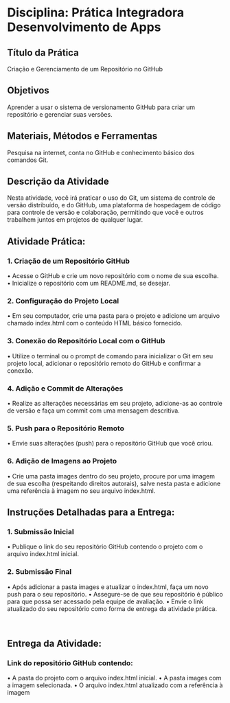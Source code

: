 # Disciplina: Prática Integradora Desenvolvimento de Apps


## Título da Prática 
Criação e Gerenciamento de um Repositório no GitHub


## Objetivos 
Aprender a usar o sistema de versionamento GitHub para criar um repositório e gerenciar suas versões.


## Materiais, Métodos e Ferramentas
Pesquisa na internet, conta no GitHub e conhecimento básico dos comandos Git.


## Descrição da Atividade
Nesta atividade, você irá praticar o uso do Git, um sistema de controle de versão distribuído, e do GitHub, uma plataforma de hospedagem de código para controle de versão e colaboração, permitindo que você e outros trabalhem juntos em projetos de qualquer lugar.


## Atividade Prática:

### 1. Criação de um Repositório GitHub
• Acesse o GitHub e crie um novo repositório com o nome de sua escolha.
• Inicialize o repositório com um README.md, se desejar.

### 2. Configuração do Projeto Local
• Em seu computador, crie uma pasta para o projeto e adicione um arquivo chamado index.html com o conteúdo HTML básico fornecido.

### 3. Conexão do Repositório Local com o GitHub
• Utilize o terminal ou o prompt de comando para inicializar o Git em seu projeto local, adicionar o repositório remoto do GitHub e confirmar a conexão.

### 4. Adição e Commit de Alterações
• Realize as alterações necessárias em seu projeto, adicione-as ao controle de versão e faça um commit com uma mensagem descritiva.

### 5. Push para o Repositório Remoto
• Envie suas alterações (push) para o repositório GitHub que você criou.

### 6. Adição de Imagens ao Projeto
• Crie uma pasta images dentro do seu projeto, procure por uma imagem de sua escolha (respeitando direitos autorais), salve nesta pasta e adicione uma referência à imagem no seu arquivo index.html.


## Instruções Detalhadas para a Entrega:

### 1. Submissão Inicial
• Publique o link do seu repositório GitHub contendo o projeto com o arquivo index.html inicial.

### 2. Submissão Final
• Após adicionar a pasta images e atualizar o index.html, faça um novo push para o seu repositório.
• Assegure-se de que seu repositório é público para que possa ser acessado pela equipe de avaliação.
• Envie o link atualizado do seu repositório como forma de entrega da atividade prática.

​
## Entrega da Atividade:

### Link do repositório GitHub contendo:
• A pasta do projeto com o arquivo index.html inicial.
• A pasta images com a imagem selecionada.
• O arquivo index.html atualizado com a referência à imagem